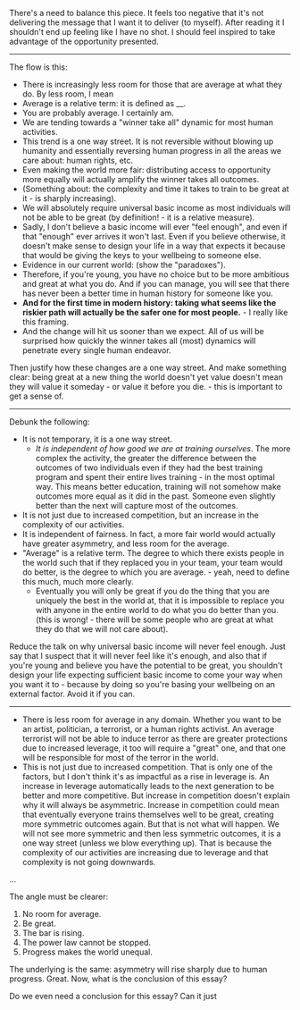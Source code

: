 
There's a need to balance this piece. It feels too negative that it's not delivering the message that I want it to deliver (to myself). After reading it I shouldn't end up feeling like I have no shot. I should feel inspired to take advantage of the opportunity presented.

---

The flow is this:
- There is increasingly less room for those that are average at what they do. By less room, I mean
- Average is a relative term: it is defined as __.
- You are probably average. I certainly am.
- We are tending towards a "winner take all" dynamic for most human activities.
- This trend is a one way street. It is not reversible without blowing up humanity and essentially reversing human progress in all the areas we care about: human rights, etc.
- Even making the world more fair: distributing access to opportunity more equally will actually amplify the winner takes all outcomes.
- (Something about: the complexity and time it takes to train to be great at it - is sharply increasing).
- We will absolutely require universal basic income as most individuals will not be able to be great (by definition! - it is a relative measure).
- Sadly, I don't believe a basic income will ever "feel enough", and even if that "enough" ever arrives it won't last. Even if you believe otherwise, it doesn't make sense to design your life in a way that expects it because that would be giving the keys to your wellbeing to someone else.
- Evidence in our current world: (show the "paradoxes").
- Therefore, if you're young, you have no choice but to be more ambitious and great at what you do. And if you can manage, you will see that there has never been a better time in human history for someone like you.
- **And for the first time in modern history: taking what seems like the riskier path will actually be the safer one for most people.** - I really like this framing.
- And the change will hit us sooner than we expect. All of us will be surprised how quickly the winner takes all (most) dynamics will penetrate every single human endeavor.

Then justify how these changes are a one way street.
And make something clear: being great at a new thing the world doesn't yet value doesn't mean they will value it someday - or value it before you die. - this is important to get a sense of.

---

Debunk the following:
- It is not temporary, it is a one way street.
	- *It is independent of how good we are at training ourselves*. The more complex the activity, the greater the difference between the outcomes of two individuals even if they had the best training program and spent their entire lives training - in the most optimal way. This means better education, training will not somehow make outcomes more equal as it did in the past. Someone even slightly better than the next will capture most of the outcomes.
- It is not just due to increased competition, but an increase in the complexity of our activities.
- It is independent of fairness. In fact, a more fair world would actually have greater asymmetry, and less room for the average.
- "Average" is a relative term. The degree to which there exists people in the world such that if they replaced you in your team, your team would do better, is the degree to which you are average. - yeah, need to define this much, much more clearly.
	- Eventually you will only be great if you do the thing that you are uniquely the best in the world at, that it is impossible to replace you with anyone in the entire world to do what you do better than you. (this is wrong! - there will be some people who are great at what they do that we will not care about).

Reduce the talk on why universal basic income will never feel enough. Just say that I suspect that it will never feel like it's enough, and also that if you're young and believe you have the potential to be great, you shouldn't design your life expecting sufficient basic income to come your way when you want it to - because by doing so you're basing your wellbeing on an external factor. Avoid it if you can.

---

- There is less room for average in any domain. Whether you want to be an artist, politician, a terrorist, or a human rights activist. An average terrorist will not be able to induce terror as there are greater protections due to increased leverage, it too will require a "great" one, and that one will be responsible for most of the terror in the world.
- This is not just due to increased competition. That is only one of the factors, but I don't think it's as impactful as a rise in leverage is. An increase in leverage automatically leads to the next generation to be better and more competitive. But increase in competition doesn't explain why it will always be asymmetric. Increase in competition could mean that eventually everyone trains themselves well to be great, creating more symmetric outcomes again. But that is not what will happen. We will not see more symmetric and then less symmetric outcomes, it is a one way street (unless we blow everything up). That is because the complexity of our activities are increasing due to leverage and that complexity is not going downwards.

...

The angle must be clearer:

1. No room for average.
2. Be great.
3. The bar is rising.
4. The power law cannot be stopped.
5. Progress makes the world unequal.

 The underlying is the same: asymmetry will rise sharply due to human progress. Great. Now, what is the conclusion of this essay?

Do we even need a conclusion for this essay? Can it just  